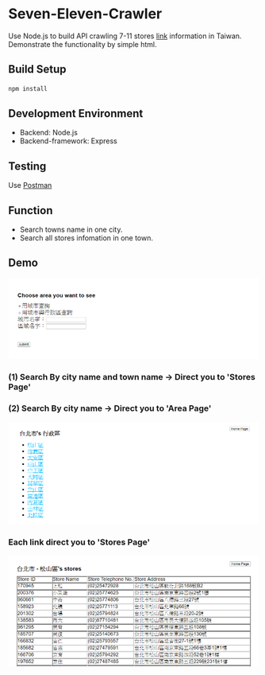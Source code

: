 # Seven-Eleven-Crawler
Use Node.js to build API crawling 7-11 stores [link](https://emap.pcsc.com.tw/) information in Taiwan. Demonstrate the functionality by simple html.

## Build Setup
```bash
npm install
```
## Development Environment
* Backend: Node.js  
* Backend-framework: Express  

## Testing
Use [Postman](https://www.postman.com/)

## Function
* Search towns name in one city.
* Search all stores infomation in one town.

## Demo
![Search Home Page](img/main.PNG)
### (1) Search By **city name** and **town name** -> Direct you to 'Stores Page'
### (2) Search By **city name** -> Direct you to 'Area Page'
![Areas Page](img/area.PNG)
### Each link direct you to 'Stores Page'
![Stores Page](img/store.PNG)

